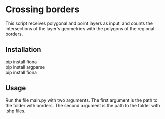 # Crossing borders

This script receives polygonal and point layers as input,
and counts the intersections of the layer's geometries with
the polygons of the regional borders.

## Installation
pip install fiona  
pip install argparse  
pip install fiona  

## Usage
Run the file main.py with two arguments.
The first argument is the path to the folder with borders.
The second argument is the path to the folder with .shp files.